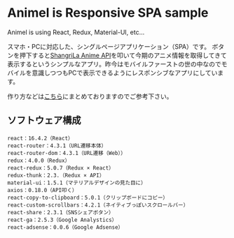 # Animel is Responsive SPA sample
Animel is using React, Redux, Material-UI, etc...

スマホ・PCに対応した、シングルページアプリケーション（SPA）です。
ボタンを押下すると[ShangriLa Anime API](https://qiita.com/AKB428/items/64938febfd4dcf6ea698)を叩いて今期のアニメ情報を取得してきて表示するというシンプルなアプリ。昨今はモバイルファーストの世の中なのでモバイルを意識しつつもPCで表示できるようにレスポンシブなアプリにしています。

作り方などは[こちら](https://blog.f-arts.work/archives/791)にまとめておりますのでご参考下さい。

## ソフトウェア構成
```
react：16.4.2（React）
react-router：4.3.1（URL遷移本体）
react-router-dom：4.3.1（URL遷移（Web））
redux：4.0.0（Redux）
react-redux：5.0.7（Redux × React）
redux-thunk：2.3.（Redux × API）
material-ui：1.5.1（マテリアルデザインの見た目に）
axios：0.18.0（API叩く）
react-copy-to-clipboard：5.0.1（クリップボードにコピー）
react-custom-scrollbars：4.2.1（ネイティブっぽいスクロールバー）
react-share：2.3.1（SNSシェアボタン）
react-ga：2.5.3（Google Analystics）
react-adsense：0.0.6（Google Adsense）
```
